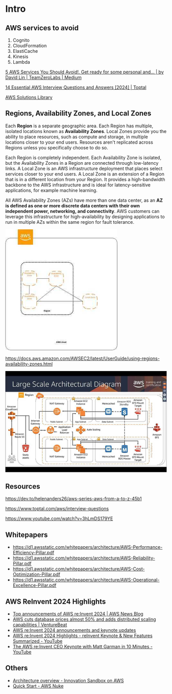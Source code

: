 # Intro

## AWS services to avoid

1. Cognito
2. CloudFormation
3. ElastiCache
4. Kinesis
5. Lambda

[5 AWS Services You Should Avoid!. Get ready for some personal and… | by David Lin | TeamZeroLabs | Medium](https://medium.com/teamzerolabs/5-aws-services-you-should-avoid-f45111cc10cd)

[14 Essential AWS Interview Questions and Answers [2024] | Toptal](https://www.toptal.com/aws/interview-questions)

[AWS Solutions Library](https://aws.amazon.com/solutions)

## Regions, Availability Zones, and Local Zones

Each **Region** is a separate geographic area. Each Region has multiple, isolated locations known as **Availability Zones**. Local Zones provide you the ability to place resources, such as compute and storage, in multiple locations closer to your end users. Resources aren't replicated across Regions unless you specifically choose to do so.

Each Region is completely independent. Each Availability Zone is isolated, but the Availability Zones in a Region are connected through low-latency links. A Local Zone is an AWS infrastructure deployment that places select services closer to your end users. A Local Zone is an extension of a Region that is in a different location from your Region. It provides a high-bandwidth backbone to the AWS infrastructure and is ideal for latency-sensitive applications, for example machine learning.

All AWS Availability Zones (AZs) have more than one data center, as an **AZ is defined as one or more discrete data centers with their own independent power, networking, and connectivity**. AWS customers can leverage this infrastructure for high-availability by designing applications to run in multiple AZs within the same region for fault tolerance.

![image](../../media/Cloud-AWS-Intro-image1.jpg)

https://docs.aws.amazon.com/AWSEC2/latest/UserGuide/using-regions-availability-zones.html

![image](../../media/Cloud-AWS-Intro-image2.jpg)

## Resources

https://dev.to/helenanders26/aws-series-aws-from-a-to-z-45b1

https://www.toptal.com/aws/interview-questions

https://www.youtube.com/watch?v=3hLmDS179YE

## Whitepapers

- https://d1.awsstatic.com/whitepapers/architecture/AWS-Performance-Efficiency-Pillar.pdf
- https://d1.awsstatic.com/whitepapers/architecture/AWS-Reliability-Pillar.pdf
- https://d1.awsstatic.com/whitepapers/architecture/AWS-Cost-Optimization-Pillar.pdf
- https://d1.awsstatic.com/whitepapers/architecture/AWS-Operational-Excellence-Pillar.pdf

## AWS ReInvent 2024 Highlights

- [Top announcements of AWS re:Invent 2024 | AWS News Blog](https://aws.amazon.com/blogs/aws/top-announcements-of-aws-reinvent-2024/)
- [AWS cuts database prices almost 50% and adds distributed scaling capabilities | VentureBeat](https://venturebeat.com/data-infrastructure/aws-cuts-database-prices-almost-50-and-adds-distributed-scaling-capabilities/)
- [AWS re:Invent 2024 announcements and keynote updates](https://www.aboutamazon.com/news/aws/aws-reinvent-2024-keynote-live-news-updates)
- [AWS re:Invent 2024 Highlights - reInvent Keynote & New Features Summarized - YouTube](https://www.youtube.com/watch?v=VVGcp_Wypuo)
- [The AWS re:Invent CEO Keynote with Matt Garman in 10 Minutes - YouTube](https://www.youtube.com/watch?v=rQiziOkJFSg)

## Others

- [Architecture overview - Innovation Sandbox on AWS](https://docs.aws.amazon.com/solutions/latest/innovation-sandbox-on-aws/architecture-overview.html)
- [Quick Start - AWS Nuke](https://aws-nuke.ekristen.dev/quick-start/)
